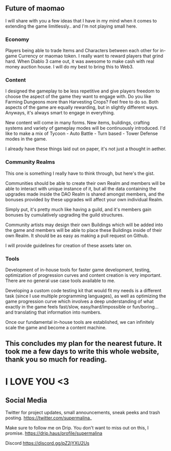 ## Future of maomao

I will share with you a few ideas that I have in my mind when it comes to extending the game limitlessly.. and I'm not playing small here.

### Economy

Players being able to trade Items and Characters between each other for in-game Currency or maomao token. I really want to reward players that grind hard. When Diablo 3 came out, it was awesome to make cash with real money auction house. I will do my best to bring this to Web3.

### Content

I designed the gameplay to be less repetitive and give players freedom to choose the aspect of the game they want to engage with. Do you like Farming Dungeons more than Harvesting Crops? Feel free to do so. Both aspects of the game are equally rewarding, but in slightly different ways. Anyways, it's always smart to engage in everything.

New content will come in many forms. New items, buildings, crafting systems and variety of gameplay modes will be continuously introduced. I'd like to make a mix of Tycoon - Auto Battle - Turn based - Tower Defense modes in the game. 

I already have these things laid out on paper, it's not just a thought in aether.

### Community Realms

This one is something I really have to think through, but here's the gist.

Communities should be able to create their own Realm and members will be able to interact with unique instance of it, but all the data containing the upgrades made inside the DAO Realm is shared amongst members, and the bonuses provided by these upgrades will affect your own individual Realm.

Simply put, it's pretty much like having a guild, and it's members gain bonuses by cumulatively upgrading the guild structures.

Community artists may design their own Buildings which will be added into the game and members will be able to place these Buildings inside of their own Realm. It should be as easy as making a pull request on Github.

I will provide guidelines for creation of these assets later on.


### Tools

Development of in-house tools for faster game development, testing, optimization of progression curves and content creation is very important. There are no general use case tools available to me.

Developing a custom code testing kit that would fit my needs is a different task (since I use multiple programming languages), as well as optimizing the game progression curve which involves a deep understanding of what exactly in the game feels fast/slow, easy/hard/impossible or fun/boring... and translating that information into numbers.

Once our fundamental in-house tools are established, we can infinitely scale the game and become a content machine.


## This concludes my plan for the nearest future. It took me a few days to write this whole website, thank you so much for reading.


# I LOVE YOU <3

## Social Media

Twitter for project updates, small announcements, sneak peeks and trash posting.
https://twitter.com/supermalina_

Make sure to follow me on Drip. You don't want to miss out on this, I promise.
https://drip.haus/profile/supermalina

Discord
https://discord.gg/pZ2jYXU2Us